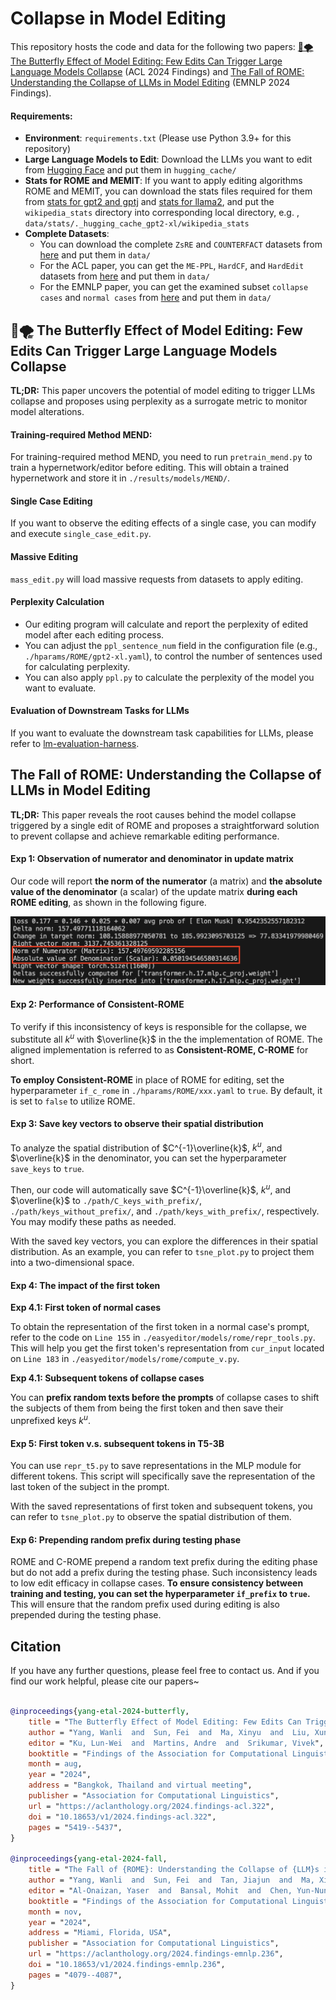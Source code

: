 # Collapse in Model Editing

This repository hosts the code and data for the following two papers: [🦋🌪️ The Butterfly Effect of Model Editing: Few Edits Can Trigger Large Language Models Collapse](https://aclanthology.org/2024.findings-acl.322/) (ACL 2024 Findings) and [The Fall of ROME: Understanding the Collapse of LLMs in Model Editing](https://arxiv.org/abs/2406.11263) (EMNLP 2024 Findings).

#### Requirements:

- **Environment**: `requirements.txt` (Please use Python 3.9+ for this repository)
- **Large Language Models to Edit**: Download the LLMs you want to edit from [Hugging Face](https://huggingface.co/) and put them in `hugging_cache/`
- **Stats for ROME and MEMIT**: If you want to apply editing algorithms ROME and MEMIT, you can download the stats files required for them from [stats for gpt2 and gptj](https://rome.baulab.info/data/stats/) and [stats for llama2](https://drive.google.com/drive/folders/1IGt7NNV-OxXqIljjr02_k0dDY50Z5N_E), and put the `wikipedia_stats` directory into corresponding local directory, e.g. , `data/stats/._hugging_cache_gpt2-xl/wikipedia_stats`
- **Complete Datasets**: 
  - You can download the complete `ZsRE` and `COUNTERFACT` datasets from [here](https://rome.baulab.info/data/dsets/) and put them in `data/`
  - For the ACL paper, you can get the `ME-PPL`, `HardCF`, and `HardEdit` datasets from [here](https://drive.google.com/drive/folders/1-L2TzbaWVmduJaFzfp49XzdVp-3LuQ1i) and put them in `data/`
  - For the EMNLP paper, you can get the examined subset `collapse cases` and `normal cases` from [here](https://drive.google.com/drive/folders/1pTbtdrzXyZKjM1oAOIUNOB_ePB6FhtjN) and put them in `data/`



## 🦋🌪 The Butterfly Effect of Model Editing: Few Edits Can Trigger Large Language Models Collapse

**TL;DR:** This paper uncovers the potential of model editing to trigger LLMs collapse and proposes using perplexity as a surrogate metric to monitor model alterations.


#### Training-required Method MEND:

For training-required method MEND, you need to run `pretrain_mend.py` to train a hypernetwork/editor before editing. This will obtain a trained hypernetwork and store it in `./results/models/MEND/`.

#### Single Case Editing

If you want to observe the editing effects of a single case, you can modify and execute `single_case_edit.py`.

#### Massive Editing

`mass_edit.py` will load massive requests from datasets to apply editing. 

#### Perplexity Calculation

- Our editing program will calculate and report the perplexity of edited model after each editing process. 
- You can adjust the `ppl_sentence_num` field in the configuration file (e.g., `./hparams/ROME/gpt2-xl.yaml`), to control the number of sentences used for calculating perplexity. 
- You can also apply `ppl.py` to calculate the perplexity of the model you want to evaluate.

#### Evaluation of Downstream Tasks for LLMs

If you want to evaluate the downstream task capabilities for LLMs, please refer to [lm-evaluation-harness](https://github.com/EleutherAI/lm-evaluation-harness).



## The Fall of ROME: Understanding the Collapse of LLMs in Model Editing

**TL;DR:** This paper reveals the root causes behind the model collapse triggered by a single edit of ROME and proposes a straightforward solution to prevent collapse and achieve remarkable editing performance.

#### Exp 1: Observation of numerator and denominator in update matrix

Our code will report **the norm of the numerator** (a matrix) and **the absolute value of the denominator** (a scalar) of the update matrix **during each ROME editing**, as shown in the following figure.

<img src="./Figures/output.png" alt="output" style="zoom: 60%;" />

#### Exp 2: Performance of Consistent-ROME

To verify if this inconsistency of keys is responsible for the collapse, we substitute all $k^{u}$ with $\overline{k}$ in the the implementation of ROME. The aligned implementation is referred to as **Consistent-ROME, C-ROME** for short.

**To employ Consistent-ROME** in place of ROME for editing, set the hyperparameter `if_c_rome` in `./hparams/ROME/xxx.yaml` to `true`. By default, it is set to `false` to utilize ROME.

#### Exp 3: Save key vectors to observe their spatial distribution

To analyze the spatial distribution of $C^{-1}\overline{k}$, $k^{u}$, and $\overline{k}$ in the denominator, you can set the hyperparameter `save_keys` to `true`. 

Then, our code will automatically save $C^{-1}\overline{k}$, $k^{u}$, and $\overline{k}$ to `./path/C_keys_with_prefix/`, `./path/keys_without_prefix/`, and `./path/keys_with_prefix/`, respectively. You may modify these paths as needed.

With the saved key vectors, you can explore the differences in their spatial distribution. As an example, you can refer to `tsne_plot.py` to project them into a two-dimensional space.

#### Exp 4: The impact of the first token

**Exp 4.1: First token of normal cases**

To obtain the representation of the first token in a normal case's prompt, refer to the code on `Line 155` in `./easyeditor/models/rome/repr_tools.py`. This will help you get the first token's representation from `cur_input` located on `Line 183` in `./easyeditor/models/rome/compute_v.py`.

**Exp 4.1: Subsequent tokens of collapse cases**

You can **prefix random texts before the prompts** of collapse cases to shift the subjects of them from being the first token and then save their unprefixed keys $k^{u}$.

#### Exp 5: First token v.s. subsequent tokens in T5-3B

You can use `repr_t5.py` to save representations in the MLP module for different tokens. This script will specifically save the representation of the last token of the subject in the prompt.

With the saved representations of first token and subsequent tokens, you can refer to `tsne_plot.py` to observe the spatial distribution of them.

#### Exp 6: Prepending random prefix during testing phase

ROME and C-ROME prepend a random text prefix during the editing phase but do not add a prefix during the testing phase. Such inconsistency leads to low edit efficacy in collapse cases. **To ensure consistency between training and testing, you can set the hyperparameter `if_prefix` to `true`.** This will ensure that the random prefix used during editing is also prepended during the testing phase.



## Citation

If you have any further questions, please feel free to contact us. And if you find our work helpful, please cite our papers~

```bibtex

@inproceedings{yang-etal-2024-butterfly,
    title = "The Butterfly Effect of Model Editing: Few Edits Can Trigger Large Language Models Collapse",
    author = "Yang, Wanli  and  Sun, Fei  and  Ma, Xinyu  and  Liu, Xun  and  Yin, Dawei  and  Cheng, Xueqi",
    editor = "Ku, Lun-Wei  and  Martins, Andre  and  Srikumar, Vivek",
    booktitle = "Findings of the Association for Computational Linguistics ACL 2024",
    month = aug,
    year = "2024",
    address = "Bangkok, Thailand and virtual meeting",
    publisher = "Association for Computational Linguistics",
    url = "https://aclanthology.org/2024.findings-acl.322",
    doi = "10.18653/v1/2024.findings-acl.322",
    pages = "5419--5437",
}

@inproceedings{yang-etal-2024-fall,
    title = "The Fall of {ROME}: Understanding the Collapse of {LLM}s in Model Editing",
    author = "Yang, Wanli  and  Sun, Fei  and  Tan, Jiajun  and  Ma, Xinyu  and  Su, Du  and  Yin, Dawei  and  Shen, Huawei",
    editor = "Al-Onaizan, Yaser  and  Bansal, Mohit  and  Chen, Yun-Nung",
    booktitle = "Findings of the Association for Computational Linguistics: EMNLP 2024",
    month = nov,
    year = "2024",
    address = "Miami, Florida, USA",
    publisher = "Association for Computational Linguistics",
    url = "https://aclanthology.org/2024.findings-emnlp.236",
    doi = "10.18653/v1/2024.findings-emnlp.236",
    pages = "4079--4087",
}

```







